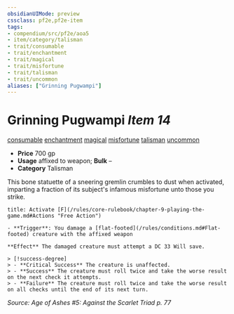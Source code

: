 ```yaml
---
obsidianUIMode: preview
cssclass: pf2e,pf2e-item
tags:
- compendium/src/pf2e/aoa5
- item/category/talisman
- trait/consumable
- trait/enchantment
- trait/magical
- trait/misfortune
- trait/talisman
- trait/uncommon
aliases: ["Grinning Pugwampi"]
---
```

# Grinning Pugwampi *Item 14*  
[consumable](/rules/traits/consumable.md)  [enchantment](/rules/traits/enchantment.md)  [magical](/rules/traits/magical.md)  [misfortune](/rules/traits/misfortune.md)  [talisman](/rules/traits/talisman.md)  [uncommon](/rules/traits/uncommon.md)  

- **Price** 700 gp
- **Usage** affixed to weapon; **Bulk** –
- **Category** Talisman

This bone statuette of a sneering gremlin crumbles to dust when activated, imparting a fraction of its subject's infamous misfortune unto those you strike.

```ad-embed-ability
title: Activate [F](/rules/core-rulebook/chapter-9-playing-the-game.md#Actions "Free Action")

- **Trigger**: You damage a [flat-footed](/rules/conditions.md#Flat-footed) creature with the affixed weapon

**Effect** The damaged creature must attempt a DC 33 Will save.

> [!success-degree] 
> - **Critical Success** The creature is unaffected.
> - **Success** The creature must roll twice and take the worse result on the next check it attempts.
> - **Failure** The creature must roll twice and take the worse result on all checks until the end of its next turn.
```

*Source: Age of Ashes #5: Against the Scarlet Triad p. 77*